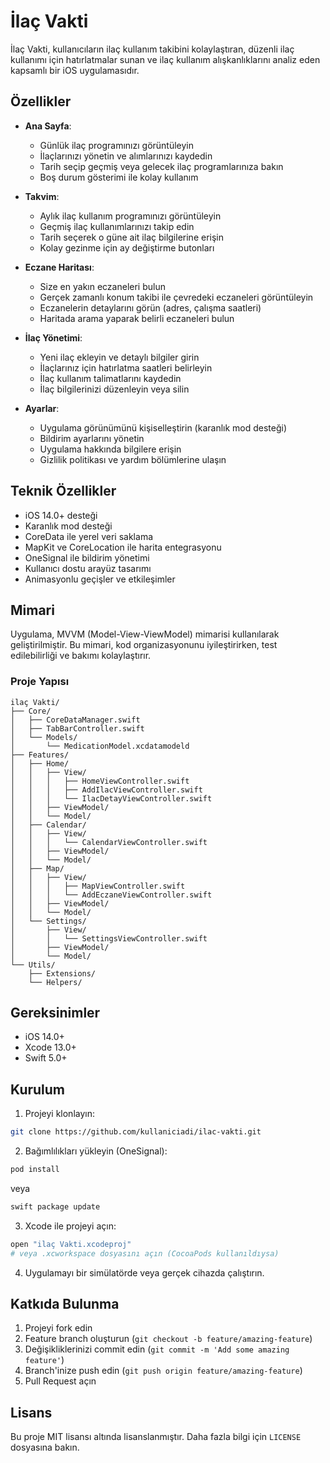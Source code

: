 # İlaç Vakti

İlaç Vakti, kullanıcıların ilaç kullanım takibini kolaylaştıran, düzenli ilaç kullanımı için hatırlatmalar sunan ve ilaç kullanım alışkanlıklarını analiz eden kapsamlı bir iOS uygulamasıdır.

## Özellikler

- **Ana Sayfa**: 
  - Günlük ilaç programınızı görüntüleyin
  - İlaçlarınızı yönetin ve alımlarınızı kaydedin
  - Tarih seçip geçmiş veya gelecek ilaç programlarınıza bakın
  - Boş durum gösterimi ile kolay kullanım

- **Takvim**: 
  - Aylık ilaç kullanım programınızı görüntüleyin
  - Geçmiş ilaç kullanımlarınızı takip edin
  - Tarih seçerek o güne ait ilaç bilgilerine erişin
  - Kolay gezinme için ay değiştirme butonları

- **Eczane Haritası**: 
  - Size en yakın eczaneleri bulun
  - Gerçek zamanlı konum takibi ile çevredeki eczaneleri görüntüleyin
  - Eczanelerin detaylarını görün (adres, çalışma saatleri)
  - Haritada arama yaparak belirli eczaneleri bulun

- **İlaç Yönetimi**:
  - Yeni ilaç ekleyin ve detaylı bilgiler girin
  - İlaçlarınız için hatırlatma saatleri belirleyin
  - İlaç kullanım talimatlarını kaydedin
  - İlaç bilgilerinizi düzenleyin veya silin

- **Ayarlar**:
  - Uygulama görünümünü kişiselleştirin (karanlık mod desteği)
  - Bildirim ayarlarını yönetin
  - Uygulama hakkında bilgilere erişin
  - Gizlilik politikası ve yardım bölümlerine ulaşın

## Teknik Özellikler

- iOS 14.0+ desteği
- Karanlık mod desteği
- CoreData ile yerel veri saklama
- MapKit ve CoreLocation ile harita entegrasyonu
- OneSignal ile bildirim yönetimi
- Kullanıcı dostu arayüz tasarımı
- Animasyonlu geçişler ve etkileşimler

## Mimari

Uygulama, MVVM (Model-View-ViewModel) mimarisi kullanılarak geliştirilmiştir. Bu mimari, kod organizasyonunu iyileştirirken, test edilebilirliği ve bakımı kolaylaştırır.

### Proje Yapısı

```
ilaç Vakti/
├── Core/
│   ├── CoreDataManager.swift
│   ├── TabBarController.swift
│   └── Models/
│       └── MedicationModel.xcdatamodeld
├── Features/
│   ├── Home/
│   │   ├── View/
│   │   │   ├── HomeViewController.swift
│   │   │   ├── AddIlacViewController.swift
│   │   │   └── IlacDetayViewController.swift
│   │   ├── ViewModel/
│   │   └── Model/
│   ├── Calendar/
│   │   ├── View/
│   │   │   └── CalendarViewController.swift
│   │   ├── ViewModel/
│   │   └── Model/
│   ├── Map/
│   │   ├── View/
│   │   │   ├── MapViewController.swift
│   │   │   └── AddEczaneViewController.swift
│   │   ├── ViewModel/
│   │   └── Model/
│   └── Settings/
│       ├── View/
│       │   └── SettingsViewController.swift
│       ├── ViewModel/
│       └── Model/
└── Utils/
    ├── Extensions/
    └── Helpers/
```

## Gereksinimler

- iOS 14.0+
- Xcode 13.0+
- Swift 5.0+

## Kurulum

1. Projeyi klonlayın:
```bash
git clone https://github.com/kullaniciadi/ilac-vakti.git
```

2. Bağımlılıkları yükleyin (OneSignal):
```bash
pod install
```
veya
```bash
swift package update
```

3. Xcode ile projeyi açın:
```bash
open "ilaç Vakti.xcodeproj"
# veya .xcworkspace dosyasını açın (CocoaPods kullanıldıysa)
```

4. Uygulamayı bir simülatörde veya gerçek cihazda çalıştırın.

## Katkıda Bulunma

1. Projeyi fork edin
2. Feature branch oluşturun (`git checkout -b feature/amazing-feature`)
3. Değişikliklerinizi commit edin (`git commit -m 'Add some amazing feature'`)
4. Branch'inize push edin (`git push origin feature/amazing-feature`)
5. Pull Request açın

## Lisans

Bu proje MIT lisansı altında lisanslanmıştır. Daha fazla bilgi için `LICENSE` dosyasına bakın. 